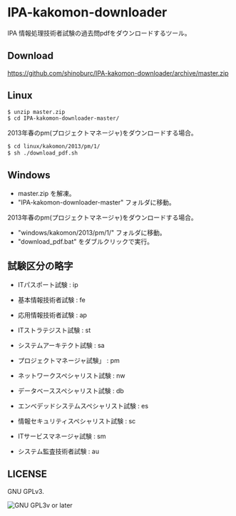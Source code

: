 IPA-kakomon-downloader
======================

IPA 情報処理技術者試験の過去問pdfをダウンロードするツール。

## Download

https://github.com/shinoburc/IPA-kakomon-downloader/archive/master.zip

## Linux


  ~~~ sh
  $ unzip master.zip
  $ cd IPA-kakomon-downloader-master/
  ~~~

2013年春のpm(プロジェクトマネージャ)をダウンロードする場合。

  ~~~ sh
  $ cd linux/kakomon/2013/pm/1/
  $ sh ./download_pdf.sh
  ~~~

## Windows

 * master.zip を解凍。
 * "IPA-kakomon-downloader-master" フォルダに移動。

2013年春のpm(プロジェクトマネージャ)をダウンロードする場合。

  * "windows/kakomon/2013/pm/1/" フォルダに移動。
  * "download_pdf.bat" をダブルクリックで実行。

## 試験区分の略字

 * ITパスポート試験 : ip
 * 基本情報技術者試験 : fe
 * 応用情報技術者試験 : ap

 * ITストラテジスト試験 : st
 * システムアーキテクト試験 : sa
 * プロジェクトマネージャ試験」 : pm
 * ネットワークスペシャリスト試験 : nw
 * データベーススペシャリスト試験 : db
 * エンベデッドシステムスペシャリスト試験 : es
 * 情報セキュリティスペシャリスト試験 : sc
 * ITサービスマネージャ試験 : sm
 * システム監査技術者試験 : au

## LICENSE

GNU GPLv3.

![GNU GPL3v or later](https://www.gnu.org/graphics/gplv3-88x31.png)
